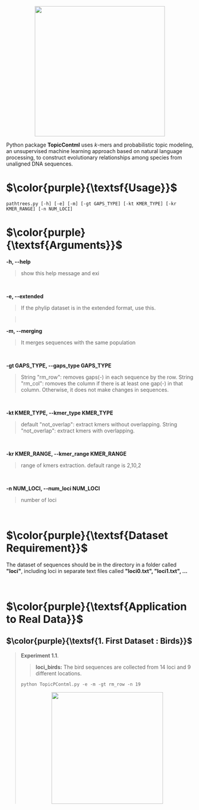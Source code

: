 <div align="center"><img src="https://github.com/TaraKhodaei/TPContml/blob/main/images/workflow.jpg" width="350"/></div>

Python package **TopicContml** uses $k$-mers and probabilistic topic modeling, an unsupervised machine learning approach based on natural language processing, to construct evolutionary relationships among species from unaligned DNA sequences.


# $\color{purple}{\textsf{Usage}}$
    pathtrees.py [-h] [-e] [-m] [-gt GAPS_TYPE] [-kt KMER_TYPE] [-kr KMER_RANGE] [-n NUM_LOCI] 
                        

# $\color{purple}{\textsf{Arguments}}$

**-h, --help**
> show this help message and exi  

<br/>

**-e, --extended**
> If the phylip dataset is in the extended format, use this. 
 
> <br/>

**-m, --merging**
> It merges sequences with the same population

<br/>

**-gt GAPS_TYPE, --gaps_type GAPS_TYPE**
> String "rm_row": removes gaps(-) in each sequence by the row. String "rm_col": romoves the column if there is at least one gap(-) in that column. Otherwise, it does not make changes in sequences.

<br/>

**-kt KMER_TYPE, --kmer_type KMER_TYPE**
> default "not_overlap": extract kmers without overlapping. String "not_overlap": extract kmers with overlapping.

<br/>

**-kr KMER_RANGE, --kmer_range KMER_RANGE**
> range of kmers extraction. default range is 2,10,2

<br/>

**-n NUM_LOCI, --num_loci NUM_LOCI**
> number of loci

<br/>

# $\color{purple}{\textsf{Dataset Requirement}}$
The dataset of sequences should be in the directory in a folder called **"loci"**, including loci in separate text files called **"loci0.txt", "loci1.txt", ...**

<br/>


# $\color{purple}{\textsf{Application to Real Data}}$

## $\color{purple}{\textsf{1. First Dataset : Birds}}$

> **Experiment 1.1**.<br/>
> > **loci_birds:** The bird sequences are collected from 14 loci and 9 different locations.
> ```
> python TopicPContml.py -e -m -gt rm_row -n 19
> ```
> <div align="center"><img src="https://github.com/TaraKhodaei/TPContml/blob/main/images/experiment1_birds.jpg" width="300"/></div>





